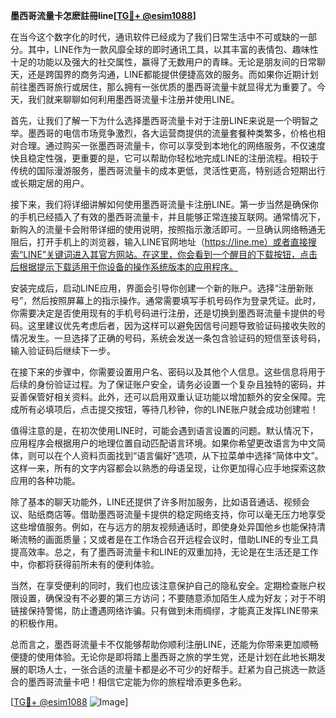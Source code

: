 **墨西哥流量卡怎麽註冊line[[TG💪+ @esim1088](https://t.me/s/esim1088)]**

在当今这个数字化的时代，通讯软件已经成为了我们日常生活中不可或缺的一部分。其中，LINE作为一款风靡全球的即时通讯工具，以其丰富的表情包、趣味性十足的功能以及强大的社交属性，赢得了无数用户的青睐。无论是朋友间的日常聊天，还是跨国界的商务沟通，LINE都能提供便捷高效的服务。而如果你近期计划前往墨西哥旅行或居住，那么拥有一张优质的墨西哥流量卡就显得尤为重要了。今天，我们就来聊聊如何利用墨西哥流量卡注册并使用LINE。

首先，让我们了解一下为什么选择墨西哥流量卡对于注册LINE来说是一个明智之举。墨西哥的电信市场竞争激烈，各大运营商提供的流量套餐种类繁多，价格也相对合理。通过购买一张墨西哥流量卡，你可以享受到本地化的网络服务，不仅速度快且稳定性强，更重要的是，它可以帮助你轻松地完成LINE的注册流程。相较于传统的国际漫游服务，墨西哥流量卡的成本更低，灵活性更高，特别适合短期出行或长期定居的用户。

接下来，我们将详细讲解如何使用墨西哥流量卡注册LINE。第一步当然是确保你的手机已经插入了有效的墨西哥流量卡，并且能够正常连接互联网。通常情况下，新购入的流量卡会附带详细的使用说明，按照指示激活即可。一旦确认网络畅通无阻后，打开手机上的浏览器，输入LINE官网地址（https://line.me）或者直接搜索“LINE”关键词进入其官方网站。在这里，你会看到一个醒目的下载按钮，点击后根据提示下载适用于你设备的操作系统版本的应用程序。

安装完成后，启动LINE应用，界面会引导你创建一个新的账户。选择“注册新账号”，然后按照屏幕上的指示操作。通常需要填写手机号码作为登录凭证。此时，你需要决定是否使用现有的手机号码进行注册，还是切换到墨西哥流量卡提供的号码。这里建议优先考虑后者，因为这样可以避免因信号问题导致验证码接收失败的情况发生。一旦选择了正确的号码，系统会发送一条包含验证码的短信至该号码，输入验证码后继续下一步。

在接下来的步骤中，你需要设置用户名、密码以及其他个人信息。这些信息将用于后续的身份验证过程。为了保证账户安全，请务必设置一个复杂且独特的密码，并妥善保管好相关资料。此外，还可以启用双重认证功能以增加额外的安全保障。完成所有必填项后，点击提交按钮，等待几秒钟，你的LINE账户就会成功创建啦！

值得注意的是，在初次使用LINE时，可能会遇到语言设置的问题。默认情况下，应用程序会根据用户的地理位置自动匹配语言环境。如果你希望更改语言为中文简体，则可以在个人资料页面找到“语言偏好”选项，从下拉菜单中选择“简体中文”。这样一来，所有的文字内容都会以熟悉的母语呈现，让你更加得心应手地探索这款应用的各种功能。

除了基本的聊天功能外，LINE还提供了许多附加服务，比如语音通话、视频会议、贴纸商店等。借助墨西哥流量卡提供的稳定网络支持，你可以毫无压力地享受这些增值服务。例如，在与远方的朋友视频通话时，即使身处异国他乡也能保持清晰流畅的画面质量；又或者是在工作场合召开远程会议时，借助LINE的专业工具提高效率。总之，有了墨西哥流量卡和LINE的双重加持，无论是在生活还是工作中，你都将获得前所未有的便利体验。

当然，在享受便利的同时，我们也应该注意保护自己的隐私安全。定期检查账户权限设置，确保没有不必要的第三方访问；不要随意添加陌生人成为好友；对于不明链接保持警惕，防止遭遇网络诈骗。只有做到未雨绸缪，才能真正发挥LINE带来的积极作用。

总而言之，墨西哥流量卡不仅能够帮助你顺利注册LINE，还能为你带来更加顺畅便捷的使用体验。无论你是即将踏上墨西哥之旅的学生党，还是计划在此地长期发展的职场人士，一张合适的流量卡都是必不可少的好帮手。赶紧为自己挑选一款适合的墨西哥流量卡吧！相信它定能为你的旅程增添更多色彩。

[[TG💪+ @esim1088](https://t.me/s/esim1088) ![Image](https://i.postimg.cc/4NQfJmqS/Snipaste-2025-05-13-00-14-12.png)]